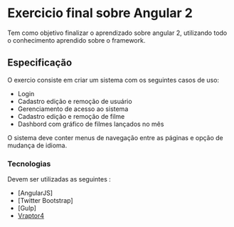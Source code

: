 # Exercicio final sobre Angular 2
Tem como objetivo finalizar o aprendizado sobre angular 2, utilizando todo o conhecimento aprendido sobre o framework.

## Especificação
O exercio consiste em criar um sistema com os seguintes casos de uso:
  - Login
  - Cadastro edição e remoção de usuário
  - Gerenciamento de acesso ao sistema
  - Cadastro edição e remoção de filme
  - Dashbord com gráfico de filmes lançados no mês

O sistema deve conter menus de navegação entre as páginas e opção de mudança de idioma.

### Tecnologias

Devem ser utilizadas as seguintes :

* [AngularJS]
* [Twitter Bootstrap]
* [Gulp]
* [Vraptor4](http://www.vraptor.org/) 
